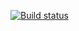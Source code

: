 [![Build status](https://ci.appveyor.com/api/projects/status/96xu50wmjc2mscv9?svg=true)](https://ci.appveyor.com/project/M-Alex96/carddeliveryselenide)